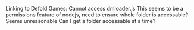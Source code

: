 Linking to Defold Games:
Cannot access dmloader.js
This seems to be a permissions feature of nodejs, need to ensure whole folder is accessable? Seems unreasonable
Can I get a folder accessable at a time?
